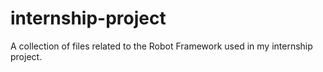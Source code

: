 # internship-project
A collection of files related to the Robot Framework used in my internship project.
